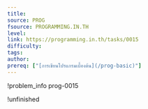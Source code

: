 ```yaml
---
title: 
source: PROG
fsource: PROGRAMMING.IN.TH
level:
link: https://programming.in.th/tasks/0015
difficulty: 
tags: 
author: 
prereq: ["[การเขียนโปรแกรมเบื้องต้น](/prog-basic)"]
---
```


!problem_info prog-0015

!unfinished
